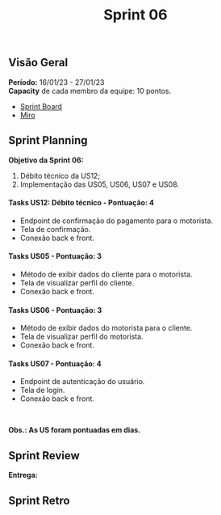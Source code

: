 <h1 align="center"><b>Sprint 06</b></h1>

<br>

## Visão Geral

**Período:** 16/01/23 - 27/01/23 <br>
**Capacity** de cada membro da equipe: 10 pontos.

- [Sprint Board](https://trello.com/b/hObguyFv/sprint-board)
- [Miro](https://miro.com/app/board/uXjVPFFIyc4=/)

## Sprint Planning

**Objetivo da Sprint 06:**
  1. Débito técnico da US12;
  2. Implementação das US05, US06, US07 e US08.
 

#### Tasks US12: Débito técnico - Pontuação: 4
  - Endpoint de confirmação do pagamento para o motorista.
  - Tela de confirmação.
  - Conexão back e front.

#### Tasks US05 - Pontuação: 3
  - Método de exibir dados do cliente para o motorista.
  - Tela de visualizar perfil do cliente.
  - Conexão back e front.

#### Tasks US06 - Pontuação: 3
  - Método de exibir dados do motorista para o cliente.
  - Tela de visualizar perfil do motorista.
  - Conexão back e front.

#### Tasks US07 - Pontuação: 4
  - Endpoint de autenticação do usuário.
  - Tela de login.
  - Conexão back e front.

<br>

**Obs.: As US foram pontuadas em dias.**

## Sprint Review 

**Entrega:**

## Sprint Retro
